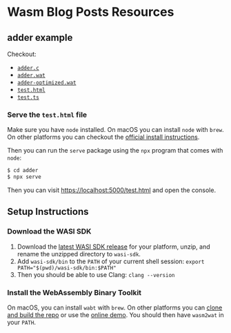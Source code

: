# Wasm Blog Posts Resources

## adder example

Checkout:

* [`adder.c`](/adder/adder.c)
* [`adder.wat`](/adder/adder.wat)
* [`adder-optimized.wat`](/adder/adder-optimized.wat)
* [`test.html`](/adder/test.html)
* [`test.ts`](/adder/test.ts)

### Serve the `test.html` file

Make sure you have `node` installed. On macOS you can install `node` with `brew`. On other platforms you can checkout the [official install instructions](https://nodejs.org/en/download/).

Then you can run the `serve` package using the `npx` program that comes with `node`:

```sh
$ cd adder
$ npx serve
```

Then you can visit <https://localhost:5000/test.html> and open the console.

## Setup Instructions

### Download the WASI SDK

1. Download the [latest WASI SDK release](https://github.com/WebAssembly/wasi-sdk/releases) for your platform, unzip, and rename the unzipped directory to `wasi-sdk`.
2. Add `wasi-sdk/bin` to the `PATH` of your current shell session:
   `export PATH="$(pwd)/wasi-sdk/bin:$PATH"`
3. Then you should be able to use Clang:
   `clang --version`

### Install the WebAssembly Binary Toolkit

On macOS, you can install `wabt` with `brew`. On other platforms you can [clone and build the repo](https://github.com/WebAssembly/wabt) or use the [online demo](https://webassembly.github.io/wabt/demo/wasm2wat/). You should then have `wasm2wat` in your `PATH`.

